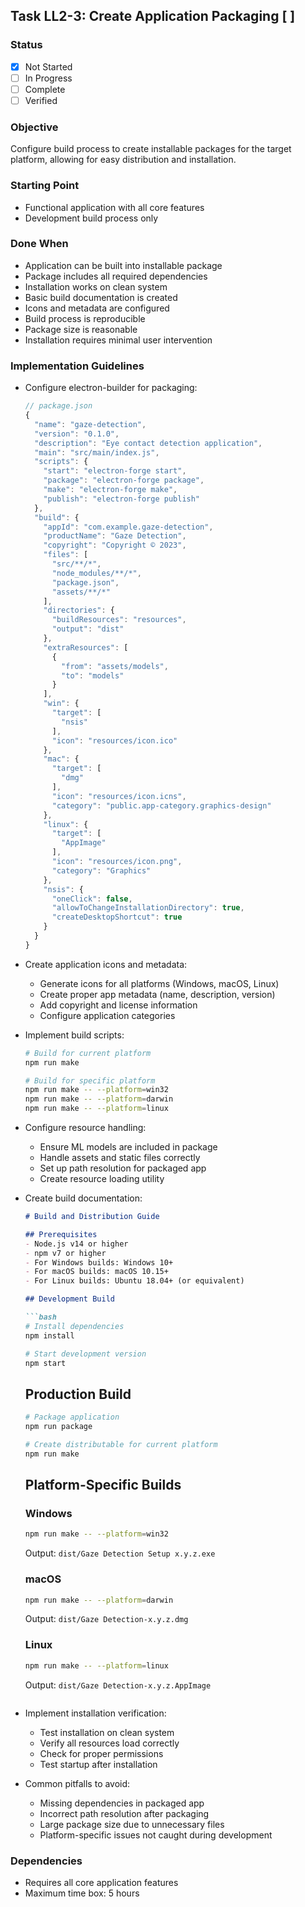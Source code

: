 ## Task LL2-3: Create Application Packaging [ ]

### Status
- [x] Not Started
- [ ] In Progress
- [ ] Complete
- [ ] Verified

### Objective
Configure build process to create installable packages for the target platform, allowing for easy distribution and installation.

### Starting Point
- Functional application with all core features
- Development build process only

### Done When
- Application can be built into installable package
- Package includes all required dependencies
- Installation works on clean system
- Basic build documentation is created
- Icons and metadata are configured
- Build process is reproducible
- Package size is reasonable
- Installation requires minimal user intervention

### Implementation Guidelines
- Configure electron-builder for packaging:
  ```javascript
  // package.json
  {
    "name": "gaze-detection",
    "version": "0.1.0",
    "description": "Eye contact detection application",
    "main": "src/main/index.js",
    "scripts": {
      "start": "electron-forge start",
      "package": "electron-forge package",
      "make": "electron-forge make",
      "publish": "electron-forge publish"
    },
    "build": {
      "appId": "com.example.gaze-detection",
      "productName": "Gaze Detection",
      "copyright": "Copyright © 2023",
      "files": [
        "src/**/*",
        "node_modules/**/*",
        "package.json",
        "assets/**/*"
      ],
      "directories": {
        "buildResources": "resources",
        "output": "dist"
      },
      "extraResources": [
        {
          "from": "assets/models",
          "to": "models"
        }
      ],
      "win": {
        "target": [
          "nsis"
        ],
        "icon": "resources/icon.ico"
      },
      "mac": {
        "target": [
          "dmg"
        ],
        "icon": "resources/icon.icns",
        "category": "public.app-category.graphics-design"
      },
      "linux": {
        "target": [
          "AppImage"
        ],
        "icon": "resources/icon.png",
        "category": "Graphics"
      },
      "nsis": {
        "oneClick": false,
        "allowToChangeInstallationDirectory": true,
        "createDesktopShortcut": true
      }
    }
  }
  ```

- Create application icons and metadata:
  - Generate icons for all platforms (Windows, macOS, Linux)
  - Create proper app metadata (name, description, version)
  - Add copyright and license information
  - Configure application categories

- Implement build scripts:
  ```bash
  # Build for current platform
  npm run make
  
  # Build for specific platform
  npm run make -- --platform=win32
  npm run make -- --platform=darwin
  npm run make -- --platform=linux
  ```

- Configure resource handling:
  - Ensure ML models are included in package
  - Handle assets and static files correctly
  - Set up path resolution for packaged app
  - Create resource loading utility

- Create build documentation:
  ```markdown
  # Build and Distribution Guide
  
  ## Prerequisites
  - Node.js v14 or higher
  - npm v7 or higher
  - For Windows builds: Windows 10+
  - For macOS builds: macOS 10.15+
  - For Linux builds: Ubuntu 18.04+ (or equivalent)
  
  ## Development Build
  
  ```bash
  # Install dependencies
  npm install
  
  # Start development version
  npm start
  ```
  
  ## Production Build
  
  ```bash
  # Package application
  npm run package
  
  # Create distributable for current platform
  npm run make
  ```
  
  ## Platform-Specific Builds
  
  ### Windows
  ```bash
  npm run make -- --platform=win32
  ```
  
  Output: `dist/Gaze Detection Setup x.y.z.exe`
  
  ### macOS
  ```bash
  npm run make -- --platform=darwin
  ```
  
  Output: `dist/Gaze Detection-x.y.z.dmg`
  
  ### Linux
  ```bash
  npm run make -- --platform=linux
  ```
  
  Output: `dist/Gaze Detection-x.y.z.AppImage`
  ```

- Implement installation verification:
  - Test installation on clean system
  - Verify all resources load correctly
  - Check for proper permissions
  - Test startup after installation

- Common pitfalls to avoid:
  - Missing dependencies in packaged app
  - Incorrect path resolution after packaging
  - Large package size due to unnecessary files
  - Platform-specific issues not caught during development

### Dependencies
- Requires all core application features
- Maximum time box: 5 hours